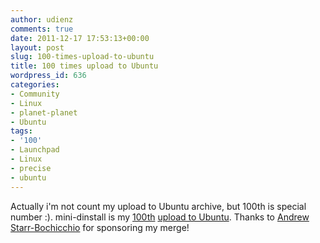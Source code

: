 ```yaml
---
author: udienz
comments: true
date: 2011-12-17 17:53:13+00:00
layout: post
slug: 100-times-upload-to-ubuntu
title: 100 times upload to Ubuntu
wordpress_id: 636
categories:
- Community
- Linux
- planet-planet
- Ubuntu
tags:
- '100'
- Launchpad
- Linux
- precise
- ubuntu
---
```


Actually i'm not count my upload to Ubuntu archive, but 100th is special number :). mini-dinstall is my [100th](https://bugs.launchpad.net/bugs/905671) [upload to Ubuntu](https://lists.ubuntu.com/archives/precise-changes/2011-December/005334.html). Thanks to [Andrew Starr-Bochicchio](https://launchpad.net/~andrewsomething) for sponsoring my merge!
